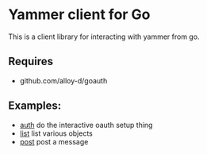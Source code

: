 # Yammer client for Go

This is a client library for interacting with yammer from go.

## Requires

* github.com/alloy-d/goauth

## Examples:

* [auth](yammer.go/blob/master/tools/auth/auth.go) do the interactive
  oauth setup thing
* [list](yammer.go/blob/master/tools/list/list.go) list various objects
* [post](yammer.go/blob/master/tools/post/post.go) post a message
